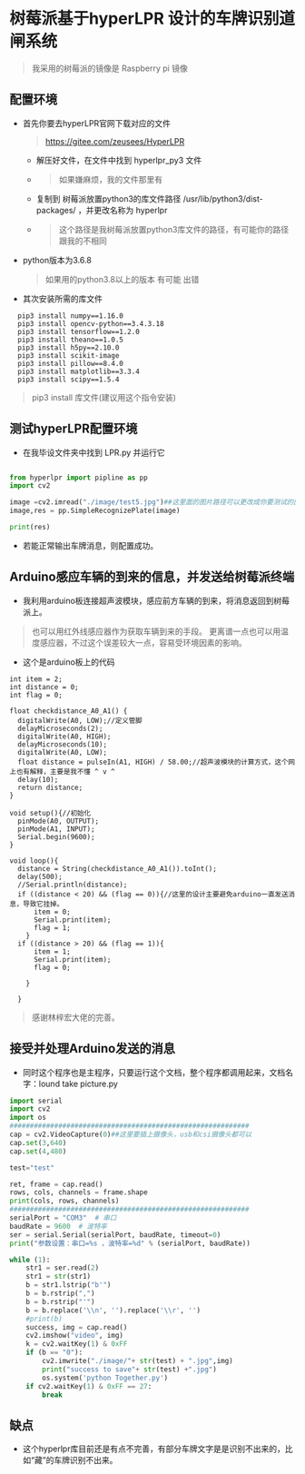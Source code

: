 # 树莓派基于hyperLPR 设计的车牌识别道闸系统
> 我采用的树莓派的镜像是 Raspberry pi 镜像



## 配置环境
* 首先你要去hyperLPR官网下载对应的文件
  > https://gitee.com/zeusees/HyperLPR
  - 解压好文件，在文件中找到 hyperlpr_py3 文件
  - >如果嫌麻烦，我的文件那里有 
  - 复制到 树莓派放置python3的库文件路径  /usr/lib/python3/dist-packages/  ，并更改名称为 hyperlpr
  - > 这个路径是我树莓派放置python3库文件的路径，有可能你的路径跟我的不相同
* python版本为3.6.8
  >如果用的python3.8以上的版本 有可能 出错
* 其次安装所需的库文件
```code
  pip3 install numpy==1.16.0
  pip3 install opencv-python==3.4.3.18
  pip3 install tensorflow==1.2.0
  pip3 install theano==1.0.5
  pip3 install h5py==2.10.0
  pip3 install scikit-image
  pip3 install pillow==8.4.0
  pip3 install matplotlib==3.3.4
  pip3 install scipy==1.5.4
```
  > pip3 install 库文件(建议用这个指令安装)

  
## 测试hyperLPR配置环境
* 在我毕设文件夹中找到 LPR.py 并运行它
```python

from hyperlpr import pipline as pp
import cv2

image =cv2.imread("./image/test5.jpg")##这里面的图片路径可以更改成你要测试的图片路径
image,res = pp.SimpleRecognizePlate(image)

print(res)

```
* 若能正常输出车牌消息，则配置成功。


## Arduino感应车辆的到来的信息，并发送给树莓派终端
* 我利用arduino板连接超声波模块，感应前方车辆的到来，将消息返回到树莓派上。
> 也可以用红外线感应器作为获取车辆到来的手段。
> 更离谱一点也可以用温度感应器，不过这个误差较大一点，容易受环境因素的影响。
* 这个是arduino板上的代码
```arduino
int item = 2;
int distance = 0;
int flag = 0;

float checkdistance_A0_A1() {
  digitalWrite(A0, LOW);//定义管脚
  delayMicroseconds(2);
  digitalWrite(A0, HIGH);
  delayMicroseconds(10);
  digitalWrite(A0, LOW);
  float distance = pulseIn(A1, HIGH) / 58.00;//超声波模块的计算方式，这个网上也有解释，主要是我不懂 ^ v ^
  delay(10);
  return distance;
}

void setup(){//初始化
  pinMode(A0, OUTPUT);
  pinMode(A1, INPUT);
  Serial.begin(9600);
}

void loop(){
  distance = String(checkdistance_A0_A1()).toInt();
  delay(500);
  //Serial.println(distance);
  if ((distance < 20) && (flag == 0)){//这里的设计主要避免arduino一直发送消息，导致它挂掉。
      item = 0;
      Serial.print(item);             
      flag = 1;
    }
  if ((distance > 20) && (flag == 1)){
      item = 1;
      Serial.print(item);
      flag = 0;

    }

  }
  ```
 > 感谢林梓宏大佬的完善。

## 接受并处理Arduino发送的消息
 * 同时这个程序也是主程序，只要运行这个文档，整个程序都调用起来，文档名字：lound take picture.py
```python
import serial
import cv2
import os
###########################################################
cap = cv2.VideoCapture(0)##这里要插上摄像头，usb和csi摄像头都可以
cap.set(3,640)
cap.set(4,480)

test="test"

ret, frame = cap.read()
rows, cols, channels = frame.shape
print(cols, rows, channels)
###########################################################
serialPort = "COM3"  # 串口
baudRate = 9600  # 波特率
ser = serial.Serial(serialPort, baudRate, timeout=0)
print("参数设置：串口=%s ，波特率=%d" % (serialPort, baudRate))

while (1):
    str1 = ser.read(2)
    str1 = str(str1)
    b = str1.lstrip("b'")
    b = b.rstrip(",")
    b = b.rstrip("'")
    b = b.replace('\\n', '').replace('\\r', '')
    #print(b)
    success, img = cap.read()
    cv2.imshow("video", img)
    k = cv2.waitKey(1) & 0xFF
    if (b == "0"):
        cv2.imwrite("./image/"+ str(test) + ".jpg",img)
        print("success to save"+ str(test) +".jpg")
        os.system('python Together.py')
    if cv2.waitKey(1) & 0xFF == 27:
        break
```
## 缺点
* 这个hyperlpr库目前还是有点不完善，有部分车牌文字是是识别不出来的，比如“藏”的车牌识别不出来。
